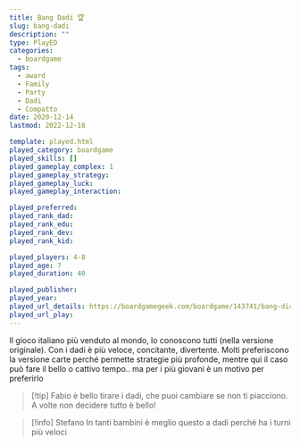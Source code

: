 ```yaml
---
title: Bang Dadi 🏆
slug: bang-dadi
description: ""
type: PlayED
categories:
  - boardgame
tags:
  - award
  - Family
  - Party
  - Dadi
  - Compatto
date: 2020-12-14
lastmod: 2022-12-18

template: played.html
played_category: boardgame
played_skills: []
played_gameplay_complex: 1
played_gameplay_strategy: 
played_gameplay_luck: 
played_gameplay_interaction: 

played_preferred: 
played_rank_dad: 
played_rank_edu: 
played_rank_dev: 
played_rank_kid: 

played_players: 4-8
played_age: 7
played_duration: 40

played_publisher: 
played_year: 
played_url_details: https://boardgamegeek.com/boardgame/143741/bang-dice-game
played_url_play: 
---
```


Il gioco italiano più venduto al mondo, lo conoscono tutti (nella versione originale). Con i dadi è più veloce, concitante, divertente.
Molti preferiscono la versione carte perché permette strategie più profonde, mentre qui il caso può fare il bello o cattivo tempo.. ma per i più giovani è un motivo per preferirlo

> [!tip] Fabio
> è bello tirare i dadi, che puoi cambiare se non ti piacciono. A volte non decidere tutto è bello!

> [!info] Stefano
> In tanti bambini è meglio questo a dadi perché ha i turni più veloci



